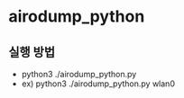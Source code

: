 # airodump_python

## 실행 방법
 * python3 ./airodump_python.py <interface>
 * ex) python3 ./airodump_python.py wlan0

